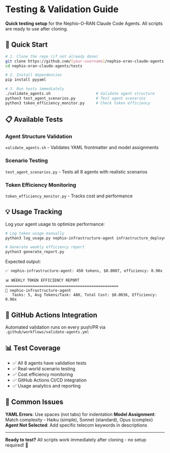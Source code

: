 # Testing & Validation Guide

**Quick testing setup** for the Nephio-O-RAN Claude Code Agents. All scripts are ready to use after cloning.

## 🚀 Quick Start

```bash
# 1. Clone the repo (if not already done)
git clone https://github.com/[your-username]/nephio-oran-claude-agents.git
cd nephio-oran-claude-agents/tests

# 2. Install dependencies
pip install pyyaml

# 3. Run tests immediately
./validate_agents.sh                    # Validate agent structure
python3 test_agent_scenarios.py         # Test agent scenarios  
python3 token_efficiency_monitor.py     # Check token efficiency
```

## 📋 Available Tests

### Agent Structure Validation
`validate_agents.sh` - Validates YAML frontmatter and model assignments

### Scenario Testing  
`test_agent_scenarios.py` - Tests all 8 agents with realistic scenarios

### Token Efficiency Monitoring
`token_efficiency_monitor.py` - Tracks cost and performance

## 💡 Usage Tracking

Log your agent usage to optimize performance:

```bash
# Log token usage manually
python3 log_usage.py nephio-infrastructure-agent infrastructure_deployment 450 "Edge deployment"

# Generate weekly efficiency report
python3 generate_report.py
```

Expected output:
```
✅ nephio-infrastructure-agent: 450 tokens, $0.0007, efficiency: 0.90x

📊 WEEKLY TOKEN EFFICIENCY REPORT
==================================================
🤖 nephio-infrastructure-agent
   Tasks: 5, Avg Tokens/Task: 480, Total Cost: $0.0036, Efficiency: 0.96x
```

## 🔧 GitHub Actions Integration

Automated validation runs on every push/PR via `.github/workflows/validate-agents.yml`

## 📊 Test Coverage

- ✅ All 8 agents have validation tests
- ✅ Real-world scenario testing
- ✅ Cost efficiency monitoring  
- ✅ GitHub Actions CI/CD integration
- ✅ Usage analytics and reporting

## 🚨 Common Issues

**YAML Errors**: Use spaces (not tabs) for indentation
**Model Assignment**: Match complexity - Haiku (simple), Sonnet (standard), Opus (complex)
**Agent Not Selected**: Add specific telecom keywords in descriptions

---

**Ready to test?** All scripts work immediately after cloning - no setup required! 🧪

